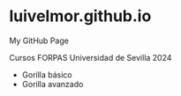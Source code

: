 # luivelmor.github.io

My GitHub Page

Cursos FORPAS Universidad de Sevilla 2024

- Gorilla básico
- Gorilla avanzado
